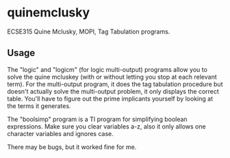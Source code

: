 # quinemclusky
ECSE315 Quine Mclusky, MOPI, Tag Tabulation programs.

## Usage

The "logic" and "logicm" (for logic multi-output) programs allow you to solve the quine mcluskey (with or without letting you stop at each relevant term). For the multi-output program, it does the tag tabulation procedure but doesn't actually solve the multi-output problem, it only displays the correct table. You'll have to figure out the prime implicants yourself by looking at the terms it generates.

The "boolsimp" program is a TI program for simplifying boolean expressions. Make sure you clear variables a-z, also it only allows one character variables and ignores case.

There may be bugs, but it worked fine for me.
